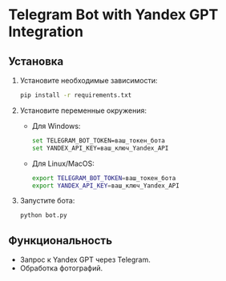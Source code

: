 # Telegram Bot with Yandex GPT Integration

## Установка

1. Установите необходимые зависимости:
    ```bash
    pip install -r requirements.txt
    ```

2. Установите переменные окружения:

    - Для Windows:
      ```bash
      set TELEGRAM_BOT_TOKEN=ваш_токен_бота
      set YANDEX_API_KEY=ваш_ключ_Yandex_API
      ```

    - Для Linux/MacOS:
      ```bash
      export TELEGRAM_BOT_TOKEN=ваш_токен_бота
      export YANDEX_API_KEY=ваш_ключ_Yandex_API
      ```

3. Запустите бота:
    ```bash
    python bot.py
    ```

## Функциональность

- Запрос к Yandex GPT через Telegram.
- Обработка фотографий.
